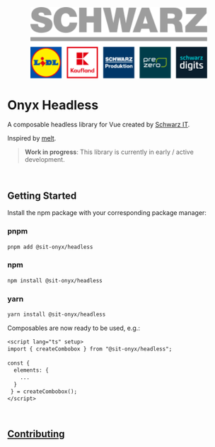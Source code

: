 <p>
  <a href="https://gruppe.schwarz">
  <div align="center">
    <img src="../../.github/schwarz-group.svg" width="400px" />
    </div>
  </a>
</p>

# Onyx Headless

A composable headless library for Vue created by [Schwarz IT](https://it.schwarz).

Inspired by [melt](https://melt-ui.com/).

> **Work in progress**: This library is currently in early / active development.

<br />

## Getting Started

Install the npm package with your corresponding package manager:

### pnpm

```sh
pnpm add @sit-onyx/headless
```

### npm

```sh
npm install @sit-onyx/headless
```

### yarn

```sh
yarn install @sit-onyx/headless
```

Composables are now ready to be used, e.g.:

```vue
<script lang="ts" setup>
import { createCombobox } from "@sit-onyx/headless";

const {
  elements: {
    ...
  }
 } = createCombobox();
</script>
```

<br />

## [Contributing](../../CONTRIBUTING.md)
